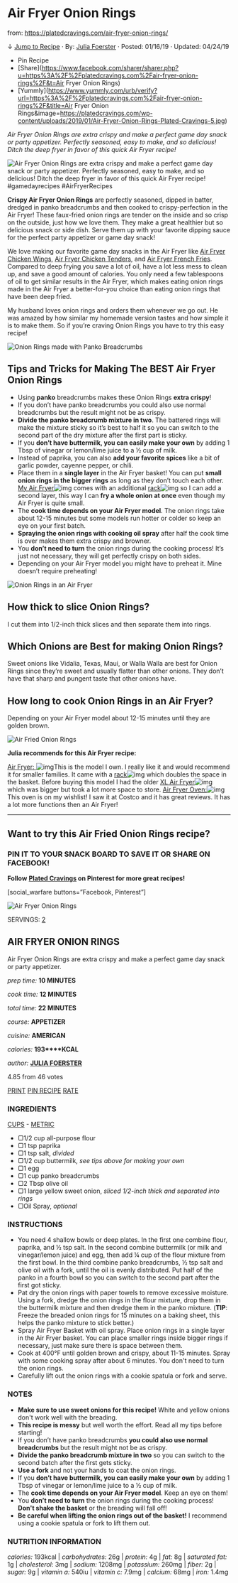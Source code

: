# Air Fryer Onion Rings

from: https://platedcravings.com/air-fryer-onion-rings/

↓ [Jump to Recipe](https://platedcravings.com/air-fryer-onion-rings/#wprm-recipe-container-7517) · By: [Julia Foerster](https://platedcravings.com/about/) · Posted: 01/16/19 · Updated: 04/24/19

- Pin Recipe
- [Share](https://www.facebook.com/sharer/sharer.php?u=https%3A%2F%2Fplatedcravings.com%2Fair-fryer-onion-rings%2F&t=Air Fryer Onion Rings)
- [Yummly](https://www.yummly.com/urb/verify?url=https%3A%2F%2Fplatedcravings.com%2Fair-fryer-onion-rings%2F&title=Air Fryer Onion Rings&image=https://platedcravings.com/wp-content/uploads/2019/01/Air-Fryer-Onion-Rings-Plated-Cravings-5.jpg)



*Air Fryer Onion Rings are extra crispy and make a perfect game day snack or party appetizer. Perfectly seasoned, easy to make, and so delicious! Ditch the deep fryer in favor of this quick Air Fryer recipe!*



![Air Fryer Onion Rings are extra crispy and make a perfect game day snack or party appetizer. Perfectly seasoned, easy to make, and so delicious! Ditch the deep fryer in favor of this quick Air Fryer recipe! #gamedayrecipes #AirFryerRecipes](https://platedcravings.com/wp-content/uploads/2019/01/Air-Fryer-Onion-Rings-Plated-Cravings-5-640x960.jpg)



**Crispy Air Fryer Onion Rings** are perfectly seasoned, dipped in batter, dredged in panko breadcrumbs and then cooked to crispy-perfection in the Air Fryer! These faux-fried onion rings are tender on the inside and so crisp on the outside, just how we love them. They make a great healthier but so delicious snack or side dish. Serve them up with your favorite dipping sauce for the perfect party appetizer or game day snack!

We love making our favorite game day snacks in the Air Fryer like [Air Fryer Chicken Wings,](https://platedcravings.com/air-fryer-chicken-wings/) [Air Fryer Chicken Tenders](https://platedcravings.com/air-fryer-chicken-tenders/), and [Air Fryer French Fries](https://platedcravings.com/air-fryer-french-fries/). Compared to deep frying you save a lot of oil, have a lot less mess to clean up, and save a good amount of calories. You only need a few tablespoons of oil to get similar results in the Air Fryer, which makes eating onion rings made in the Air Fryer a better-for-you choice than eating onion rings that have been deep fried.

My husband loves onion rings and orders them whenever we go out. He was amazed by how similar my homemade version tastes and how simple it is to make them. So if you’re craving Onion Rings you have to try this easy recipe!



![Onion Rings made with Panko Breadcrumbs](https://platedcravings.com/wp-content/uploads/2019/01/Air-Fryer-Onion-Rings-Plated-Cravings-2-640x960.jpg)



## Tips and Tricks for Making The BEST Air Fryer Onion Rings

- Using **panko** breadcrumbs makes these Onion Rings **extra crispy**!
- If you don’t have panko breadcrumbs you could also use normal breadcrumbs but the result might not be as crispy.
- **Divide the panko breadcrumb mixture in two**. The battered rings will make the mixture sticky so it’s best to half it so you can switch to the second part of the dry mixture after the first part is sticky.
- If you **don’t have buttermilk, you can easily make your own** by adding 1 Tbsp of vinegar or lemon/lime juice to a ½ cup of milk.
- Instead of paprika, you can also **add your favorite spices** like a bit of garlic powder, cayenne pepper, or chili.
- Place them in a **single layer** in the Air Fryer basket! You can put **small onion rings in the bigger rings** as long as they don’t touch each other. [My Air Fryer](https://www.amazon.com/Philips-HD9220-29-Airfryer-2-75qt/dp/B07HJW9JHF/ref=as_li_bk_tl/?tag=bavarepicu_platedcravings-20&linkId=71fcdad75ae99226590005a1c23e4b0e&linkCode=ktl)![img](https://ir-na.amazon-adsystem.com/e/ir?source=bk&t=bavarepicu_platedcravings-20&bm-id=default&l=ktl&linkId=71fcdad75ae99226590005a1c23e4b0e&_cb=1547588185266) comes with an additional [rack](https://www.amazon.com/Philips-HD9904-00-Airfryer-Airfryers/dp/B00H8OAXYY/ref=as_li_bk_tl/?tag=bavarepicu_platedcravings-20&linkId=7c3c7caef3a7630864991a745066a7da&linkCode=ktl)![img](https://ir-na.amazon-adsystem.com/e/ir?source=bk&t=bavarepicu_platedcravings-20&bm-id=default&l=ktl&linkId=7c3c7caef3a7630864991a745066a7da&_cb=1547588205379) so I can add a second layer, this way I can **fry a whole onion at once** even though my Air Fryer is quite small.
- The **cook time depends on your Air Fryer model**. The onion rings take about 12-15 minutes but some models run hotter or colder so keep an eye on your first batch.
- **Spraying the onion rings with cooking oil spray** after half the cook time is over makes them extra crispy and browner.
- You **don’t need to turn** the onion rings during the cooking process! It’s just not necessary, they will get perfectly crispy on both sides.
- Depending on your Air Fryer model you might have to preheat it. Mine doesn’t require preheating!



![Onion Rings in an Air Fryer](https://platedcravings.com/wp-content/uploads/2019/01/Air-Fryer-Onion-Rings-Plated-Cravings-4-640x960.jpg)



## How thick to slice Onion Rings?

I cut them into 1/2-inch thick slices and then separate them into rings.

## Which Onions are Best for making Onion Rings?

Sweet onions like Vidalia, Texas, Maui, or Walla Walla are best for Onion Rings since they’re sweet and usually flatter than other onions. They don’t have that sharp and pungent taste that other onions have.

## How long to cook Onion Rings in an Air Fryer?

Depending on your Air Fryer model about 12-15 minutes until they are golden brown.



![Air Fried Onion Rings](https://platedcravings.com/wp-content/uploads/2019/01/Air-Fryer-Onion-Rings-Plated-Cravings-8-640x960.jpg)



**Julia recommends for this Air Fryer recipe:**

[Air Fryer: ](https://www.amazon.com/HD9621-99-Turbostar-Frustration-Airfryer/dp/B0779TB76H/ref=as_li_bk_tl/?tag=bavarepicu_platedcravings-20&linkId=884fdfe7dbe7bd407329e030578e2052&linkCode=ktl)![img](https://ir-na.amazon-adsystem.com/e/ir?source=bk&t=bavarepicu_platedcravings-20&bm-id=default&l=ktl&linkId=884fdfe7dbe7bd407329e030578e2052&_cb=1547656106724)This is the model I own. I really like it and would recommend it for smaller families. It came with a [rack](https://www.amazon.com/Philips-HD9904-00-Airfryer-Airfryers/dp/B00H8OAXYY/ref=as_li_bk_tl/?tag=bavarepicu_platedcravings-20&linkId=774b83664194064a49ffe1c71c6180b8&linkCode=ktl)![img](https://ir-na.amazon-adsystem.com/e/ir?source=bk&t=bavarepicu_platedcravings-20&bm-id=default&l=ktl&linkId=774b83664194064a49ffe1c71c6180b8&_cb=1547656137949) which doubles the space in the basket. Before buying this model I had the older [XL Air Fryer](https://www.amazon.com/Philips-HD9240-94-Digital-Airfryer/dp/B00TR78QUI/ref=as_li_bk_tl/?tag=bavarepicu_platedcravings-20&linkId=b249770b2304ae1a5f6fabb59002da66&linkCode=ktl)![img](https://ir-na.amazon-adsystem.com/e/ir?source=bk&t=bavarepicu_platedcravings-20&bm-id=default&l=ktl&linkId=b249770b2304ae1a5f6fabb59002da66&_cb=1547656168754) which was bigger but took a lot more space to store.
[Air Fryer Oven:](https://www.amazon.com/Cuisinart-TOA-60-Fryer-Toaster-Silver/dp/B01K0W8LTE/ref=as_li_bk_tl/?tag=bavarepicu_platedcravings-20&linkId=b208c22ddc2804c35659ef05b804a847&linkCode=ktl)![img](https://ir-na.amazon-adsystem.com/e/ir?source=bk&t=bavarepicu_platedcravings-20&bm-id=default&l=ktl&linkId=b208c22ddc2804c35659ef05b804a847&_cb=1547656240874) This oven is on my wishlist! I saw it at Costco and it has great reviews. It has a lot more functions then an Air Fryer!

------

## Want to try this Air Fried Onion Rings recipe?

### PIN IT TO YOUR SNACK BOARD TO SAVE IT OR SHARE ON FACEBOOK!

**Follow** **[Plated Cravings](https://www.pinterest.com/platedcravings/) on Pinterest for more great recipes!**

[social_warfare buttons=”Facebook, Pinterest”]

![Air Fryer Onion Rings](https://platedcravings.com/wp-content/uploads/2019/01/Air-Fryer-Onion-Rings-Plated-Cravings-5-330x330.jpg)

SERVINGS: [2](https://platedcravings.com/air-fryer-onion-rings/#)

## AIR FRYER ONION RINGS

Air Fryer Onion Rings are extra crispy and make a perfect game day snack or party appetizer. 

*prep time:* **10 MINUTES**

*cook time:* **12 MINUTES**

*total time:* **22 MINUTES**

 

*course:* **APPETIZER**

*cuisine:* **AMERICAN**

 

*calories:* **193****KCAL**

 

*author:* **[JULIA FOERSTER](https://platedcravings.com/about/)**



4.85 from 46 votes

[PRINT](https://platedcravings.com/wprm_print/recipe/7517) [PIN RECIPE](https://www.pinterest.com/pin/create/bookmarklet/?url=https%3A%2F%2Fplatedcravings.com%2Fair-fryer-onion-rings%2F&media=https%3A%2F%2Fplatedcravings.com%2Fwp-content%2Fuploads%2F2019%2F01%2FAir-Fryer-Onion-Rings-Plated-Cravings-5.jpg&description=&is_video=false) [RATE](https://platedcravings.com/air-fryer-onion-rings/#commentform)

### INGREDIENTS

[CUPS](https://platedcravings.com/air-fryer-onion-rings/#) - [METRIC](https://platedcravings.com/air-fryer-onion-rings/#)

- ▢1/2 cup all-purpose flour
- ▢1 tsp paprika
- ▢1 tsp salt, *divided*
- ▢1/2 cup buttermilk, *see tips above for making your own*
- ▢1 egg
- ▢1 cup panko breadcrumbs
- ▢2 Tbsp olive oil
- ▢1 large yellow sweet onion, *sliced 1/2-inch thick and separated into rings*
- ▢Oil Spray, *optional*

### INSTRUCTIONS

- You need 4 shallow bowls or deep plates. In the first one combine flour, paprika, and ½ tsp salt. In the second combine buttermilk (or milk and vinegar/lemon juice) and egg, then add ¼ cup of the flour mixture from the first bowl. In the third combine panko breadcrumbs, ½ tsp salt and olive oil with a fork, until the oil is evenly distributed. Put half of the panko in a fourth bowl so you can switch to the second part after the first got sticky.
- Pat dry the onion rings with paper towels to remove excessive moisture. Using a fork, dredge the onion rings in the flour mixture, drop them in the buttermilk mixture and then dredge them in the panko mixture. (**TIP**: Freeze the breaded onion rings for 15 minutes on a baking sheet, this helps the panko mixture to stick better.)
- Spray Air Fryer Basket with oil spray. Place onion rings in a single layer in the Air Fryer basket. You can place smaller rings inside bigger rings if necessary, just make sure there is space between them.
- Cook at 400°F until golden brown and crispy, about 11-15 minutes. Spray with some cooking spray after about 6 minutes. You don't need to turn the onion rings.
- Carefully lift out the onion rings with a cookie spatula or fork and serve.

### NOTES

- **Make sure to use sweet onions for this recipe!** White and yellow onions don't work well with the breading.
- **This recipe is messy** but well worth the effort. Read all my tips before starting!
- If you don’t have panko breadcrumbs **you could also use normal breadcrumbs** but the result might not be as crispy.
- **Divide the panko breadcrumb mixture in two** so you can switch to the second batch after the first gets sticky.
- **Use a fork** and not your hands to coat the onion rings. 
- If you **don’t have buttermilk, you can easily make your own** by adding 1 Tbsp of vinegar or lemon/lime juice to a ½ cup of milk.
- The **cook time depends on your Air Fryer model**. Keep an eye on them!
- You **don’t need to turn** the onion rings during the cooking process! **Don't shake the basket** or the breading will fall off!
- **Be careful when lifting the onion rings out of the basket!** I recommend using a cookie spatula or fork to lift them out.

### NUTRITION INFORMATION

*calories:* 193kcal | *carbohydrates:* 26g | *protein:* 4g | *fat:* 8g | *saturated fat:* 1g | *cholesterol:* 3mg | *sodium:* 1208mg | *potassium:* 260mg | *fiber:* 2g | *sugar:* 9g | *vitamin a:* 540iu | *vitamin c:* 7.9mg | *calcium:* 68mg | *iron:* 1.4mg